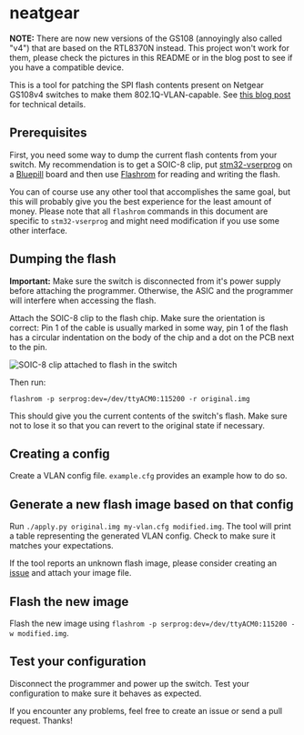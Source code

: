 # neatgear

**NOTE:** There are now new versions of the GS108 (annoyingly also called "v4") that are based on the RTL8370N instead. This project won't work for them, please check the pictures in this README or in the blog post to see if you have a compatible device.

This is a tool for patching the SPI flash contents present on Netgear GS108v4
switches to make them 802.1Q-VLAN-capable. See [this blog post](http://blog.n621.de/2019/04/vlans-on-the-netgear-gs108-switch/)
for technical details.

## Prerequisites

First, you need some way to dump the current flash contents from your switch.
My recommendation is to get a SOIC-8 clip, put
[stm32-vserprog](https://github.com/dword1511/stm32-vserprog) on a
[Bluepill](https://wiki.stm32duino.com/index.php?title=Blue_Pill) board and
then use [Flashrom](https://www.flashrom.org/Flashrom) for reading and writing the flash.

You can of course use any other tool that accomplishes the same goal, but this
will probably give you the best experience for the least amount of money.
Please note that all `flashrom` commands in this document are specific to
`stm32-vserprog` and might need modification if you use some other interface.

## Dumping the flash

**Important:** Make sure the switch is disconnected from it's power supply
before attaching the programmer. Otherwise, the ASIC and the programmer will
interfere when accessing the flash.

Attach the SOIC-8 clip to the flash chip. Make sure the orientation is correct:
Pin 1 of the cable is usually marked in some way, pin 1 of the flash has a
circular indentation on the body of the chip and a dot on the PCB next to the pin.

![SOIC-8 clip attached to flash in the switch](img/flash-clip.jpg)

Then run:

```
flashrom -p serprog:dev=/dev/ttyACM0:115200 -r original.img
```

This should give you the current contents of the switch's flash. Make sure not
to lose it so that you can revert to the original state if necessary.

## Creating a config

Create a VLAN config file. `example.cfg` provides an example how to do so.

## Generate a new flash image based on that config

Run `./apply.py original.img my-vlan.cfg modified.img`. The tool will print a
table representing the generated VLAN config. Check to make sure it matches
your expectations.

If the tool reports an unknown flash image, please consider creating an
[issue](https://github.com/florolf/neatgear/issues/new) and attach your image file.

## Flash the new image

Flash the new image using `flashrom -p serprog:dev=/dev/ttyACM0:115200 -w modified.img`.

## Test your configuration

Disconnect the programmer and power up the switch. Test your configuration to
make sure it behaves as expected.

If you encounter any problems, feel free to create an issue or send a pull
request. Thanks!
